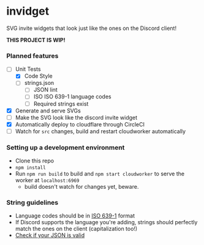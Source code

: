 # invidget
SVG invite widgets that look just like the ones on the Discord client!

**THIS PROJECT IS WIP!**

### Planned features
- [ ] Unit Tests
  - [x] Code Style
  - [ ] strings.json
    - [ ] JSON lint
    - [ ] ISO ISO 639-1 language codes
    - [ ] Required strings exist
- [x] Generate and serve SVGs
- [ ] Make the SVG look like the discord invite widget
- [x] Automatically deploy to cloudflare through CircleCI
- [ ] Watch for `src` changes, build and restart cloudworker automatically

### Setting up a development environment
- Clone this repo
- `npm install`
- Run `npm run build` to build and `npm start cloudworker` to serve the worker at `localhost:6969`
  - build doesn't watch for changes yet, beware.

### String guidelines
- Language codes should be in [ISO 639-1](https://en.wikipedia.org/wiki/ISO_639-1) format
- If Discord supports the language you're adding,  strings should perfectly match the ones on the client (capitalization too!)
- [Check if your JSON is valid](https://jsonlint.com/)
